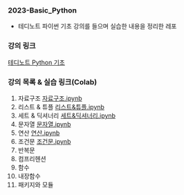 ### 2023-Basic_Python

* 테디노트 파이썬 기초 강의를 들으며 실습한 내용을 정리한 레포
  
### 강의 링크
[테디노트 Python 기초](https://www.youtube.com/watch?v=dpwTOQri42s)

### 강의 목록 & 실습 링크(Colab)

01. 자료구조 [자료구조.ipynb](https://github.com/gimbabheaven/2023-Basic_Python/blob/master/01_%ED%8C%8C%EC%9D%B4%EC%8D%AC_%EC%9E%90%EB%A3%8C%EA%B5%AC%EC%A1%B0.ipynb)
02. 리스트 & 튜플 [리스트&튜플.ipynb](https://github.com/gimbabheaven/2023-Basic_Python/blob/master/02_%ED%8C%8C%EC%9D%B4%EC%8D%AC_%EB%A6%AC%EC%8A%A4%ED%8A%B8_%ED%8A%9C%ED%94%8C.ipynb)
03. 세트 & 딕셔너리 [세트&딕셔너리.ipynb](https://github.com/gimbabheaven/2023-Basic_Python/blob/master/03_%ED%8C%8C%EC%9D%B4%EC%8D%AC_%EC%84%B8%ED%8A%B8_%EB%94%95%EC%85%94%EB%84%88%EB%A6%AC.ipynb)
04. 문자열 [문자열.ipynb](https://github.com/gimbabheaven/2023-Basic_Python/blob/master/04_%ED%8C%8C%EC%9D%B4%EC%8D%AC_%EB%AC%B8%EC%9E%90%EC%97%B4.ipynb)
05. 연산 [연산.ipynb](https://github.com/gimbabheaven/2023-Basic_Python/blob/master/05_%ED%8C%8C%EC%9D%B4%EC%8D%AC_%EC%97%B0%EC%82%B0.ipynb) 
06. 조건문 [조건문.ipynb](https://github.com/gimbabheaven/2023-Basic_Python/blob/master/06_%ED%8C%8C%EC%9D%B4%EC%8D%AC_%EB%B9%84%EA%B5%90_%EB%85%BC%EB%A6%AC_%EC%82%BC%ED%95%AD%EC%97%B0%EC%82%B0%EC%9E%90_%EC%A1%B0%EA%B1%B4%EB%AC%B8.ipynb)
07. 반복문 
08. 컴프리헨션 
09. 함수 
10. 내장함수 
11. 패키지와 모듈 
